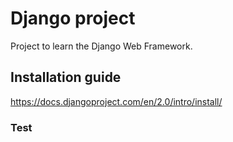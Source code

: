 # Django project
Project to learn the Django Web Framework.

## Installation guide
https://docs.djangoproject.com/en/2.0/intro/install/

### Test
